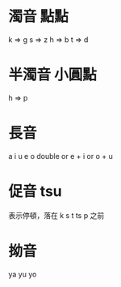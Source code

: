 # 濁音 點點

k => g
s => z
h => b
t => d

# 半濁音 小圓點

h => p

# 長音

a i u e o double
or
e + i
or
o + u

# 促音 tsu

表示停頓，落在 k s t ts p 之前

# 拗音

ya yu yo
